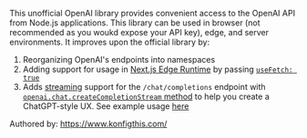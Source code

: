This unofficial OpenAI library provides convenient access to the OpenAI API from
Node.js applications. This library can be used in browser (not recommended as
you woukd expose your API key), edge, and server environments. It improves upon
the official library by:

1. Reorganizing OpenAI's endpoints into namespaces
2. Adding support for usage in [Next.js Edge Runtime](https://nextjs.org/docs/api-reference/edge-runtime) by passing [`useFetch: true`](#using-nextjs-edge-runtime)
3. Adds
   [streaming](https://platform.openai.com/docs/api-reference/chat/create#chat/create-stream)
   support for the `/chat/completions` endpoint with
   [`openai.chat.createCompletionStream` method](./api/chat-api-custom.ts) to help
   you create a ChatGPT-style UX. See example usage
   [here](../examples/chatbot-ui/utils/server/index.ts)

Authored by: https://www.konfigthis.com/
